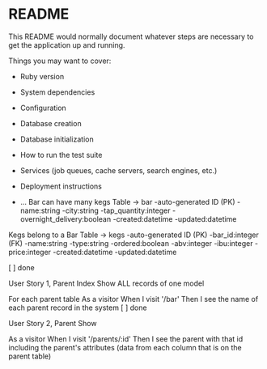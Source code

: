 # README

This README would normally document whatever steps are necessary to get the
application up and running.

Things you may want to cover:

* Ruby version

* System dependencies

* Configuration

* Database creation

* Database initialization

* How to run the test suite

* Services (job queues, cache servers, search engines, etc.)

* Deployment instructions

* ...
Bar can have many kegs
Table -> bar
-auto-generated ID (PK)
-name:string
-city:string
-tap_quantity:integer
-overnight_delivery:boolean
-created:datetime
-updated:datetime

Kegs belong to a Bar
Table -> kegs
-auto-generated ID (PK)
-bar_id:integer (FK)
-name:string
-type:string
-ordered:boolean
-abv:integer
-ibu:integer
-price:integer
-created:datetime
-updated:datetime

[ ] done

User Story 1, Parent Index Show ALL records of one model

For each parent table
As a visitor
When I visit '/bar'
Then I see the name of each parent record in the system
[ ] done



User Story 2, Parent Show 

As a visitor
When I visit '/parents/:id'
Then I see the parent with that id including the parent's attributes
(data from each column that is on the parent table)